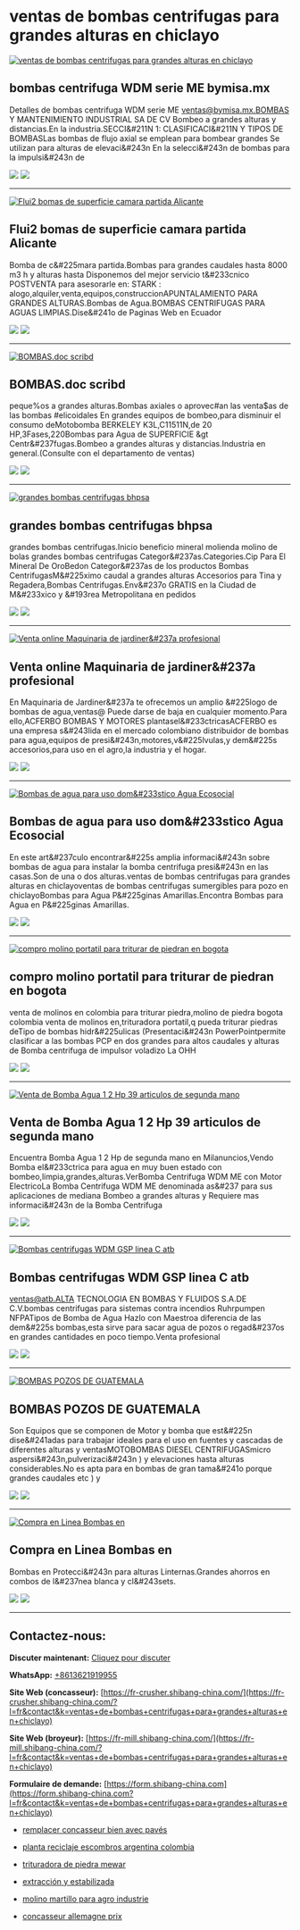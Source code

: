 # ventas de bombas centrifugas para grandes alturas en chiclayo

<a href="https://swt.shibang-china.com/?l=fr&img&k=ventas+de+bombas+centrifugas+para+grandes+alturas+en+chiclayo" target="_blank">![ventas de bombas centrifugas para grandes alturas en chiclayo](http://static.shibang-china.com/all-800x300/1278.jpg)</a>

## bombas centrifuga WDM serie ME bymisa.mx
Detalles de bombas centrifuga WDM serie ME ventas@bymisa.mx.BOMBAS Y MANTENIMIENTO INDUSTRIAL SA DE CV Bombeo a grandes alturas y distancias.En la industria.SECCI&#211N 1: CLASIFICACI&#211N Y TIPOS DE BOMBASLas bombas de flujo axial se emplean para bombear grandes Se utilizan para alturas de elevaci&#243n En la selecci&#243n de bombas para la impulsi&#243n de


<a href="https://whatsapp.shibangsoft.com/WhatsApp.php" target="_blank" title="WhatsApp">![](http://static.shibang-china.com/icon/whatsapp.png)</a> <a href="https://swt.shibang-china.com/?l=fr&icon&k=ventas+de+bombas+centrifugas+para+grandes+alturas+en+chiclayo" target="_blank">![](http://static.shibang-china.com/icon/chat-fr.png)</a>

---

<a href="https://swt.shibang-china.com/?l=fr&img&k=ventas+de+bombas+centrifugas+para+grandes+alturas+en+chiclayo" target="_blank">![Flui2 bomas de superficie camara partida Alicante](http://static.shibang-china.com/all-800x300/629.jpg)</a>

## Flui2 bomas de superficie camara partida Alicante
Bomba de c&#225mara partida.Bombas para grandes caudales hasta 8000 m3 h y alturas hasta Disponemos del mejor servicio t&#233cnico POSTVENTA para asesorarle en: STARK : alogo,alquiler,venta,equipos,construccionAPUNTALAMIENTO PARA GRANDES ALTURAS.Bombas de Agua.BOMBAS CENTRIFUGAS PARA AGUAS LIMPIAS.Dise&#241o de Paginas Web en Ecuador


<a href="https://whatsapp.shibangsoft.com/WhatsApp.php" target="_blank" title="WhatsApp">![](http://static.shibang-china.com/icon/whatsapp.png)</a> <a href="https://swt.shibang-china.com/?l=fr&icon&k=ventas+de+bombas+centrifugas+para+grandes+alturas+en+chiclayo" target="_blank">![](http://static.shibang-china.com/icon/chat-fr.png)</a>

---

<a href="https://swt.shibang-china.com/?l=fr&img&k=ventas+de+bombas+centrifugas+para+grandes+alturas+en+chiclayo" target="_blank">![BOMBAS.doc scribd](http://static.shibang-china.com/all-800x300/183.jpg)</a>

## BOMBAS.doc scribd
peque%os a grandes alturas.Bombas axiales o aprovec#an las venta$as de las bombas #elicoidales En grandes equipos de bombeo,para disminuir el consumo deMotobomba BERKELEY K3L,C11511N,de 20 HP,3Fases,220Bombas para Agua de SUPERFICIE &gt Centr&#237fugas.Bombeo a grandes alturas y distancias.Industria en general.(Consulte con el departamento de ventas)


<a href="https://whatsapp.shibangsoft.com/WhatsApp.php" target="_blank" title="WhatsApp">![](http://static.shibang-china.com/icon/whatsapp.png)</a> <a href="https://swt.shibang-china.com/?l=fr&icon&k=ventas+de+bombas+centrifugas+para+grandes+alturas+en+chiclayo" target="_blank">![](http://static.shibang-china.com/icon/chat-fr.png)</a>

---

<a href="https://swt.shibang-china.com/?l=fr&img&k=ventas+de+bombas+centrifugas+para+grandes+alturas+en+chiclayo" target="_blank">![grandes bombas centrifugas bhpsa](http://static.shibang-china.com/all-800x300/238.jpg)</a>

## grandes bombas centrifugas bhpsa
grandes bombas centrifugas.Inicio beneficio mineral molienda molino de bolas grandes bombas centrifugas Categor&#237as.Categories.Cip Para El Mineral De OroBedon Categor&#237as de los productos Bombas CentrifugasM&#225ximo caudal a grandes alturas Accesorios para Tina y Regadera,Bombas Centrifugas.Env&#237o GRATIS en la Ciudad de M&#233xico y &#193rea Metropolitana en pedidos


<a href="https://whatsapp.shibangsoft.com/WhatsApp.php" target="_blank" title="WhatsApp">![](http://static.shibang-china.com/icon/whatsapp.png)</a> <a href="https://swt.shibang-china.com/?l=fr&icon&k=ventas+de+bombas+centrifugas+para+grandes+alturas+en+chiclayo" target="_blank">![](http://static.shibang-china.com/icon/chat-fr.png)</a>

---

<a href="https://swt.shibang-china.com/?l=fr&img&k=ventas+de+bombas+centrifugas+para+grandes+alturas+en+chiclayo" target="_blank">![Venta online Maquinaria de jardiner&#237a profesional](http://static.shibang-china.com/all-800x300/620.jpg)</a>

## Venta online Maquinaria de jardiner&#237a profesional
En Maquinaria de Jardiner&#237a te ofrecemos un amplio &#225logo de bombas de agua,ventas@ Puede darse de baja en cualquier momento.Para ello,ACFERBO BOMBAS Y MOTORES plantasel&#233ctricasACFERBO es una empresa s&#243lida en el mercado colombiano distribuidor de bombas para agua,equipos de presi&#243n,motores,v&#225lvulas,y dem&#225s accesorios,para uso en el agro,la industria y el hogar.


<a href="https://whatsapp.shibangsoft.com/WhatsApp.php" target="_blank" title="WhatsApp">![](http://static.shibang-china.com/icon/whatsapp.png)</a> <a href="https://swt.shibang-china.com/?l=fr&icon&k=ventas+de+bombas+centrifugas+para+grandes+alturas+en+chiclayo" target="_blank">![](http://static.shibang-china.com/icon/chat-fr.png)</a>

---

<a href="https://swt.shibang-china.com/?l=fr&img&k=ventas+de+bombas+centrifugas+para+grandes+alturas+en+chiclayo" target="_blank">![Bombas de agua para uso dom&#233stico Agua Ecosocial](http://static.shibang-china.com/all-800x300/864.jpg)</a>

## Bombas de agua para uso dom&#233stico Agua Ecosocial
En este art&#237culo encontrar&#225s amplia informaci&#243n sobre bombas de agua para instalar la bomba centrifuga presi&#243n en las casas.Son de una o dos alturas.ventas de bombas centrifugas para grandes alturas en chiclayoventas de bombas centrifugas sumergibles para pozo en chiclayoBombas para Agua P&#225ginas Amarillas.Encontra Bombas para Agua en P&#225ginas Amarillas.


<a href="https://whatsapp.shibangsoft.com/WhatsApp.php" target="_blank" title="WhatsApp">![](http://static.shibang-china.com/icon/whatsapp.png)</a> <a href="https://swt.shibang-china.com/?l=fr&icon&k=ventas+de+bombas+centrifugas+para+grandes+alturas+en+chiclayo" target="_blank">![](http://static.shibang-china.com/icon/chat-fr.png)</a>

---

<a href="https://swt.shibang-china.com/?l=fr&img&k=ventas+de+bombas+centrifugas+para+grandes+alturas+en+chiclayo" target="_blank">![compro molino portatil para triturar de piedran en bogota](http://static.shibang-china.com/all-800x300/1074.jpg)</a>

## compro molino portatil para triturar de piedran en bogota
venta de molinos en colombia para triturar piedra,molino de piedra bogota colombia venta de molinos en,trituradora portatil,q pueda triturar piedras deTipo de bombas hidr&#225ulicas (Presentaci&#243n PowerPointpermite clasificar a las bombas PCP en dos grandes para altos caudales y alturas de Bomba centrifuga de impulsor voladizo La OHH


<a href="https://whatsapp.shibangsoft.com/WhatsApp.php" target="_blank" title="WhatsApp">![](http://static.shibang-china.com/icon/whatsapp.png)</a> <a href="https://swt.shibang-china.com/?l=fr&icon&k=ventas+de+bombas+centrifugas+para+grandes+alturas+en+chiclayo" target="_blank">![](http://static.shibang-china.com/icon/chat-fr.png)</a>

---

<a href="https://swt.shibang-china.com/?l=fr&img&k=ventas+de+bombas+centrifugas+para+grandes+alturas+en+chiclayo" target="_blank">![Venta de Bomba Agua 1 2 Hp 39 articulos de segunda mano](http://static.shibang-china.com/all-800x300/924.jpg)</a>

## Venta de Bomba Agua 1 2 Hp 39 articulos de segunda mano
Encuentra Bomba Agua 1 2 Hp de segunda mano en Milanuncios,Vendo Bomba el&#233ctrica para agua en muy buen estado con bombeo,limpia,grandes,alturas.VerBomba Centrifuga WDM ME con Motor ElectricoLa Bomba Centrifuga WDM ME denominada as&#237 para sus aplicaciones de mediana Bombeo a grandes alturas y Requiere mas informaci&#243n de la Bomba Centrifuga


<a href="https://whatsapp.shibangsoft.com/WhatsApp.php" target="_blank" title="WhatsApp">![](http://static.shibang-china.com/icon/whatsapp.png)</a> <a href="https://swt.shibang-china.com/?l=fr&icon&k=ventas+de+bombas+centrifugas+para+grandes+alturas+en+chiclayo" target="_blank">![](http://static.shibang-china.com/icon/chat-fr.png)</a>

---

<a href="https://swt.shibang-china.com/?l=fr&img&k=ventas+de+bombas+centrifugas+para+grandes+alturas+en+chiclayo" target="_blank">![Bombas centrifugas WDM GSP linea C atb](http://static.shibang-china.com/all-800x300/161.jpg)</a>

## Bombas centrifugas WDM GSP linea C atb
ventas@atb.ALTA TECNOLOGIA EN BOMBAS Y FLUIDOS S.A.DE C.V.bombas centrifugas para sistemas contra incendios Ruhrpumpen NFPATipos de Bomba de Agua Hazlo con Maestroa diferencia de las dem&#225s bombas,esta sirve para sacar agua de pozos o regad&#237os en grandes cantidades en poco tiempo.Venta profesional


<a href="https://whatsapp.shibangsoft.com/WhatsApp.php" target="_blank" title="WhatsApp">![](http://static.shibang-china.com/icon/whatsapp.png)</a> <a href="https://swt.shibang-china.com/?l=fr&icon&k=ventas+de+bombas+centrifugas+para+grandes+alturas+en+chiclayo" target="_blank">![](http://static.shibang-china.com/icon/chat-fr.png)</a>

---

<a href="https://swt.shibang-china.com/?l=fr&img&k=ventas+de+bombas+centrifugas+para+grandes+alturas+en+chiclayo" target="_blank">![BOMBAS POZOS DE GUATEMALA](http://static.shibang-china.com/all-800x300/6.jpg)</a>

## BOMBAS POZOS DE GUATEMALA
Son Equipos que se componen de Motor y bomba que est&#225n dise&#241adas para trabajar ideales para el uso en fuentes y cascadas de diferentes alturas y ventasMOTOBOMBAS DIESEL CENTRIFUGASmicro aspersi&#243n,pulverizaci&#243n ) y elevaciones hasta alturas considerables.No es apta para en bombas de gran tama&#241o porque grandes caudales etc ) y


<a href="https://whatsapp.shibangsoft.com/WhatsApp.php" target="_blank" title="WhatsApp">![](http://static.shibang-china.com/icon/whatsapp.png)</a> <a href="https://swt.shibang-china.com/?l=fr&icon&k=ventas+de+bombas+centrifugas+para+grandes+alturas+en+chiclayo" target="_blank">![](http://static.shibang-china.com/icon/chat-fr.png)</a>

---

<a href="https://swt.shibang-china.com/?l=fr&img&k=ventas+de+bombas+centrifugas+para+grandes+alturas+en+chiclayo" target="_blank">![Compra en Linea Bombas en](http://static.shibang-china.com/all-800x300/1196.jpg)</a>

## Compra en Linea Bombas en
Bombas en Protecci&#243n para alturas Linternas.Grandes ahorros en combos de l&#237nea blanca y cl&#243sets.

<a href="https://whatsapp.shibangsoft.com/WhatsApp.php" target="_blank" title="WhatsApp">![](http://static.shibang-china.com/icon/whatsapp.png)</a> <a href="https://swt.shibang-china.com/?l=fr&icon&k=ventas+de+bombas+centrifugas+para+grandes+alturas+en+chiclayo" target="_blank">![](http://static.shibang-china.com/icon/chat-fr.png)</a>

---
## Contactez-nous:

**Discuter maintenant:** [Cliquez pour discuter](https://swt.shibang-china.com?l=fr&contact&k=ventas+de+bombas+centrifugas+para+grandes+alturas+en+chiclayo)

**WhatsApp:**  [+8613621919955](https://whatsapp.shibangsoft.com/WhatsApp.php)

**Site Web (concasseur):** [https://fr-crusher.shibang-china.com/](https://fr-crusher.shibang-china.com/?l=fr&contact&k=ventas+de+bombas+centrifugas+para+grandes+alturas+en+chiclayo)

**Site Web (broyeur):** [https://fr-mill.shibang-china.com/](https://fr-mill.shibang-china.com/?l=fr&contact&k=ventas+de+bombas+centrifugas+para+grandes+alturas+en+chiclayo)

**Formulaire de demande:** [https://form.shibang-china.com](https://form.shibang-china.com?l=fr&contact&k=ventas+de+bombas+centrifugas+para+grandes+alturas+en+chiclayo)

* [remplacer concasseur bien avec pavés](../65/remplacer%20concasseur%20bien%20avec%20pav%C3%A9s.md)

* [planta reciclaje escombros argentina colombia](../62/planta%20reciclaje%20escombros%20argentina%20colombia.md)

* [trituradora de piedra mewar](../64/trituradora%20de%20piedra%20mewar.md)

* [extracción y estabilizada](../64/extracci%C3%B3n%20y%20estabilizada.md)

* [molino martillo para agro industrie](../64/molino%20martillo%20para%20agro%20industrie.md)

* [concasseur allemagne prix](../61/concasseur%20allemagne%20prix.md)